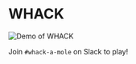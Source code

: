 # WHACK

![Demo of WHACK](https://cloud-7olatwhql-hack-club-bot.vercel.app/0peek_2021-04-22_10-56.gif)

Join `#whack-a-mole` on Slack to play!
